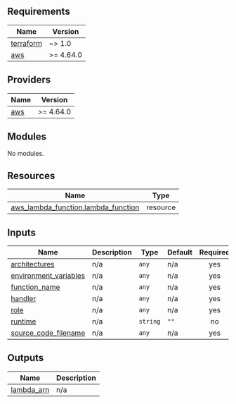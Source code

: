 ## Requirements

| Name | Version |
|------|---------|
| <a name="requirement_terraform"></a> [terraform](#requirement\_terraform) | ~> 1.0 |
| <a name="requirement_aws"></a> [aws](#requirement\_aws) | >= 4.64.0 |

## Providers

| Name | Version |
|------|---------|
| <a name="provider_aws"></a> [aws](#provider\_aws) | >= 4.64.0 |

## Modules

No modules.

## Resources

| Name | Type |
|------|------|
| [aws_lambda_function.lambda_function](https://registry.terraform.io/providers/hashicorp/aws/latest/docs/resources/lambda_function) | resource |

## Inputs

| Name | Description | Type | Default | Required |
|------|-------------|------|---------|:--------:|
| <a name="input_architectures"></a> [architectures](#input\_architectures) | n/a | `any` | n/a | yes |
| <a name="input_environment_variables"></a> [environment\_variables](#input\_environment\_variables) | n/a | `any` | n/a | yes |
| <a name="input_function_name"></a> [function\_name](#input\_function\_name) | n/a | `any` | n/a | yes |
| <a name="input_handler"></a> [handler](#input\_handler) | n/a | `any` | n/a | yes |
| <a name="input_role"></a> [role](#input\_role) | n/a | `any` | n/a | yes |
| <a name="input_runtime"></a> [runtime](#input\_runtime) | n/a | `string` | `""` | no |
| <a name="input_source_code_filename"></a> [source\_code\_filename](#input\_source\_code\_filename) | n/a | `any` | n/a | yes |

## Outputs

| Name | Description |
|------|-------------|
| <a name="output_lambda_arn"></a> [lambda\_arn](#output\_lambda\_arn) | n/a |
